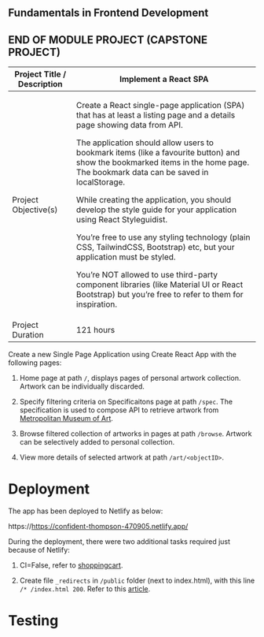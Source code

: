 ## Fundamentals in Frontend Development

## END OF MODULE PROJECT (CAPSTONE PROJECT)

<table>
    <thead> <tr><th>Project Title / Description</th>    <th>Implement a React SPA</th></tr> </thead>
    <tbody>
        <tr>
            <td>Project Objective(s)</td>
            <td>
                <p>Create a React single-page application (SPA) that has at least a listing page and a details page 
				   showing data from API.</p>
                <p>The application should allow users to bookmark items (like a favourite button) and show the 
				   bookmarked items in the home page. The bookmark data can be saved in localStorage.</p>
                <p>While creating the application, you should develop the style guide for your application using 
				   React Styleguidist.</p>
                <p>You’re free to use any styling technology (plain CSS, TailwindCSS, Bootstrap) etc, but your 
				   application must be styled.</p>
                <p>You’re NOT allowed to use third-party component libraries (like Material UI or React Bootstrap)
				   but you’re free to refer to them for inspiration.</p>
            </td>
        </tr>
        <tr>
            <td>Project Duration</td>
            <td>121 hours</td>
        </tr>
    </tbody>
</table>


Create a new Single Page Application using Create React App with the following pages:

1. Home page at path `/`, displays pages of personal artwork collection.  Artwork can be individually discarded.

2. Specify filtering criteria on Specificaitons page at path `/spec`.  The specification is used to compose API to 
   retrieve artwork from [Metropolitan Museum of Art](https://metmuseum.github.io/).

3. Browse filtered collection of artworks in pages at path `/browse`.  Artwork can be selectively added to personal collection.

4. View more details of selected artwork at path `/art/<objectID>`.


# Deployment

The app has been deployed to Netlify as below:

https://https://confident-thompson-470905.netlify.app/


During the deployment, there were two additional tasks required just because of Netlify:

1. CI=False, refer to [shoppingcart](https://github.com/encore428/shoppingcart).

1. Create file `_redirects` in `/public` folder (next to index.html), with this line `/* /index.html 200`.  Refer to 
this [article](https://ridbay.medium.com/react-routing-and-netlify-redirects-fd1f00eeee95).


# Testing

